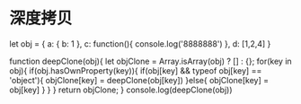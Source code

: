 # 深度拷贝
let obj = {
   a: {
      b: 1
   },
   c: function(){
      console.log('8888888')
   },
   d: [1,2,4]
}

function deepClone(obj){
   let objClone = Array.isArray(obj) ? [] : {};
   for(key in obj){
      if(obj.hasOwnProperty(key)){
         if(obj[key] && typeof obj[key] == 'object'){
            objClone[key] = deepClone(obj[key])
         }else{
            objClone[key] = obj[key]
         }
      }
   }
   return objClone;
}
console.log(deepClone(obj))
